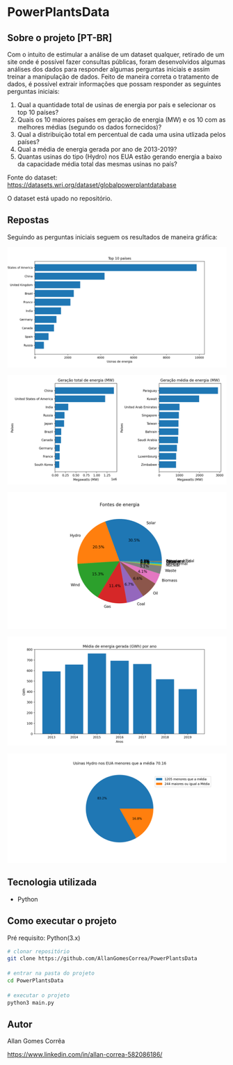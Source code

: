 # PowerPlantsData

## Sobre o projeto [PT-BR]

Com o intuito de estimular a análise de um dataset qualquer, retirado de um site onde é possível fazer consultas públicas, foram desenvolvidos algumas análises dos dados para responder algumas perguntas iniciais e assim treinar a manipulação de dados. Feito de maneira correta o tratamento de dados, é possível extrair informações que possam responder as seguintes perguntas iniciais:

1) Qual a quantidade total de usinas de energia por país e selecionar os top 10 países?
2) Quais os 10 maiores países em geração de energia (MW) e os 10 com as melhores médias (segundo os dados fornecidos)?
3) Qual a distribuição total em percentual de cada uma usina utlizada pelos países?
4) Qual a média de energia gerada por ano de 2013-2019?
5) Quantas usinas do tipo (Hydro) nos EUA estão gerando energia a baixo da capacidade média total das mesmas usinas no país?

Fonte do dataset: https://datasets.wri.org/dataset/globalpowerplantdatabase

O dataset está upado no repositório.

## Repostas

Seguindo as perguntas iniciais seguem os resultados de maneira gráfica:

![fig 1](https://github.com/AllanGomesCorrea/PowerPlantsData/blob/master/Figure_1.png)

![fig 2](https://github.com/AllanGomesCorrea/PowerPlantsData/blob/master/Figure_2.png)

![fig 3](https://github.com/AllanGomesCorrea/PowerPlantsData/blob/master/Figure_4.png)

![fig 4](https://github.com/AllanGomesCorrea/PowerPlantsData/blob/master/Figure_3.png)

![fig 5](https://github.com/AllanGomesCorrea/PowerPlantsData/blob/master/Figure_5.png)

## Tecnologia utilizada
- Python

## Como executar o projeto
Pré requisito: Python(3.x)

```bash
# clonar repositório
git clone https://github.com/AllanGomesCorrea/PowerPlantsData

# entrar na pasta do projeto
cd PowerPlantsData

# executar o projeto
python3 main.py
```

## Autor

Allan Gomes Corrêa

https://www.linkedin.com/in/allan-correa-582086186/
